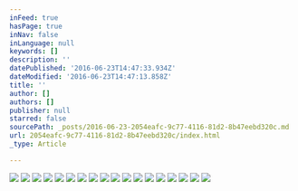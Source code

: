 ```yaml
---
inFeed: true
hasPage: true
inNav: false
inLanguage: null
keywords: []
description: ''
datePublished: '2016-06-23T14:47:33.934Z'
dateModified: '2016-06-23T14:47:13.858Z'
title: ''
author: []
authors: []
publisher: null
starred: false
sourcePath: _posts/2016-06-23-2054eafc-9c77-4116-81d2-8b47eebd320c.md
url: 2054eafc-9c77-4116-81d2-8b47eebd320c/index.html
_type: Article

---
```

![](https://the-grid-user-content.s3-us-west-2.amazonaws.com/3da44daa-6f3e-4f41-9d04-683f6c825569.jpg)
![](https://the-grid-user-content.s3-us-west-2.amazonaws.com/de0ac739-00db-4590-ad4d-1005bbd1116f.jpg)
![](https://the-grid-user-content.s3-us-west-2.amazonaws.com/0e15fe90-0c9e-46e9-82f9-cd415f9e0822.jpg)
![](https://the-grid-user-content.s3-us-west-2.amazonaws.com/273062b7-9d4f-42e0-95a5-f909f7db5777.jpg)
![](https://the-grid-user-content.s3-us-west-2.amazonaws.com/aadf0d85-c520-4ceb-85bd-63890d7043c6.jpg)
![](https://the-grid-user-content.s3-us-west-2.amazonaws.com/03e88cbb-24e3-4159-89b1-ac3f7c8b045e.jpg)
![](https://the-grid-user-content.s3-us-west-2.amazonaws.com/40772029-eba7-4a44-aab0-d60a78c1b07c.jpg)
![](https://the-grid-user-content.s3-us-west-2.amazonaws.com/f4e8604b-b150-4038-afba-b444c1cab3cf.jpg)
![](https://the-grid-user-content.s3-us-west-2.amazonaws.com/e279113b-8bca-45b5-9f59-fe8e1e57fcb4.jpg)
![](https://the-grid-user-content.s3-us-west-2.amazonaws.com/265ffaea-4f8f-4fb1-a098-f009a105a971.jpg)
![](https://the-grid-user-content.s3-us-west-2.amazonaws.com/9ecf9ac4-716d-467c-acaf-2b3061edf70b.jpg)
![](https://the-grid-user-content.s3-us-west-2.amazonaws.com/d7aeec81-4a4c-439b-9446-0a50afcb66cb.jpg)
![](https://the-grid-user-content.s3-us-west-2.amazonaws.com/885dd2da-bf98-4c3a-9da4-8a699fd74cf8.jpg)
![](https://the-grid-user-content.s3-us-west-2.amazonaws.com/15a77320-b758-4b8b-bf5e-9f5a9795c9f5.jpg)
![](https://the-grid-user-content.s3-us-west-2.amazonaws.com/af43e948-d9d8-4af8-91a8-b06582114185.jpg)
![](https://the-grid-user-content.s3-us-west-2.amazonaws.com/f3d1014c-74bd-487f-abed-98936b4ef7c7.jpg)
![](https://the-grid-user-content.s3-us-west-2.amazonaws.com/0a725435-3f32-47ae-9bff-408cc47c1c5a.jpg)
![](https://the-grid-user-content.s3-us-west-2.amazonaws.com/03d9cfe0-431e-487f-91c4-95db6e032e0f.jpg)